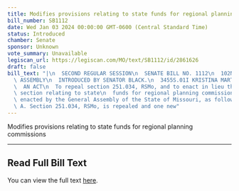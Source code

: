 ```yaml
---
title: Modifies provisions relating to state funds for regional planning commissions
bill_number: SB1112
date: Wed Jan 03 2024 00:00:00 GMT-0600 (Central Standard Time)
status: Introduced
chamber: Senate
sponsor: Unknown
vote_summary: Unavailable
legiscan_url: https://legiscan.com/MO/text/SB1112/id/2861626
draft: false
bill_text: "|\n  SECOND REGULAR SESSION\n  SENATE BILL NO. 1112\n  102ND GENERA L\
  \ ASSEMBLY\n  INTRODUCED BY SENATOR BLACK.\n  3455S.01I KRISTINA MARTIN, Secretary\n\
  \  AN ACT\n  To repeal section 251.034, RSMo, and to enact in lieu thereof one new\
  \ section relating to state\n  funds for regional planning commissions.\n  Be it\
  \ enacted by the General Assembly of the State of Missouri, as follows:\n  1 Section\
  \ A. Section 251.034, RSMo, is repealed and one new"
---
```

Modifies provisions relating to state funds for regional planning commissions

---

## Read Full Bill Text

You can view the full text [here](https://legiscan.com/MO/text/SB1112/id/2861626).

